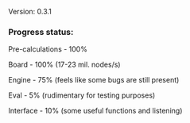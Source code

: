 Version: 0.3.1

### Progress status:

Pre-calculations - 100%

Board - 100% (17-23 mil. nodes/s)

Engine - 75% (feels like some bugs are still present)

Eval - 5% (rudimentary for testing purposes)

Interface - 10% (some useful functions and listening)